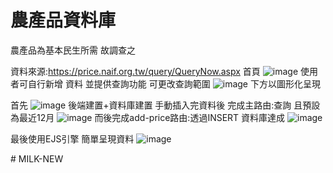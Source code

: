 # 農產品資料庫
農產品為基本民生所需 故調查之

資料來源:https://price.naif.org.tw/query/QueryNow.aspx
首頁
![image](https://github.com/user-attachments/assets/f09a4845-240f-462f-96e3-1aa539ad9ffc)
使用者可自行新增 資料
並提供查詢功能 可更改查詢範圍
![image](https://github.com/user-attachments/assets/4a5ab34e-e788-474c-9798-2449680b46a6)
下方以圖形化呈現

首先
![image](https://github.com/user-attachments/assets/e897d58c-230f-49cd-99ba-a41f46f56410)
後端建置+資料庫建置
手動插入完資料後 完成主路由:查詢 且預設為最近12月
![image](https://github.com/user-attachments/assets/3dacb993-5bf5-473c-a12e-1542d6e12595)
而後完成add-price路由:透過INSERT 資料庫達成
![image](https://github.com/user-attachments/assets/ee1f0b90-9f14-4546-98b0-abaa22171195)


最後使用EJS引擎 簡單呈現資料
![image](https://github.com/user-attachments/assets/3498c41e-3d34-4e36-93a3-e1de4fd293f6)

#   M I L K - N E W  
 